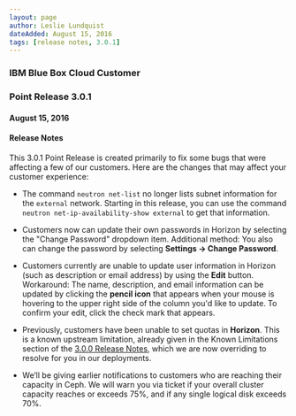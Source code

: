 ```yaml
---
layout: page
author: Leslie Lundquist
dateAdded: August 15, 2016
tags: [release notes, 3.0.1]
---
```



### IBM Blue Box Cloud Customer
### Point Release 3.0.1
#### August 15, 2016


#### Release Notes

This 3.0.1 Point Release is created primarily to fix some bugs that were affecting a few of our customers. Here are the changes that may affect your customer experience:

 * The command `neutron net-list` no longer lists subnet information for the `external` network. Starting in this release, you can use the command `neutron net-ip-availability-show external` to get that information.

 * Customers now can update their own passwords in Horizon by selecting the "Change Password" dropdown item. Additional method: You also can change the password by selecting **Settings -> Change Password**.

 *  Customers currently are unable to update user information in Horizon (such as description or email address) by using the **Edit** button. Workaround: The name, description, and email information can be updated by clicking the **pencil icon** that appears when your mouse is hovering to the upper right side of the column you'd like to update. To confirm your edit, click the check mark that appears.

 * Previously, customers have been unable to set quotas in **Horizon**. This is a known upstream limitation, already given in the Known Limitations section of the [3.0.0 Release Notes](http://ibm-blue-box-help.github.io/help-documentation/gettingstarted/commontech/Customer_3.0.0_Release_Notes/), which we are now overriding to resolve for you in our deployments. 

 * We’ll be giving earlier notifications to customers who are reaching their capacity in Ceph. We will warn you via ticket if your overall cluster capacity reaches or exceeds 75%, and if any single logical disk exceeds 70%.

